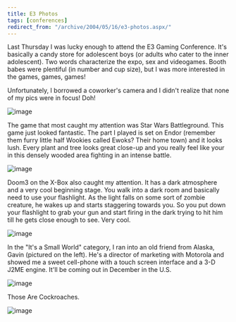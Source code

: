 ```yaml
---
title: E3 Photos
tags: [conferences]
redirect_from: "/archive/2004/05/16/e3-photos.aspx/"
---
```


Last Thursday I was lucky enough to attend the E3 Gaming Conference.
It's basically a candy store for adolescent boys (or adults who cater to
the inner adolescent). Two words characterize the expo, sex and
videogames. Booth babes were plentiful (in number and cup size), but I
was more interested in the games, games, games!

Unfortunately, I borrowed a coworker's camera and I didn't realize that
none of my pics were in focus! Doh!

![image](https://user-images.githubusercontent.com/19977/50269397-0225c500-03e3-11e9-92be-6d71e95bf6e7.png)

The game that most caught my attention was Star Wars Battleground. This
game just looked fantastic. The part I played is set on Endor (remember
them furry little half Wookies called Ewoks? Their home town) and it
looks lush. Every plant and tree looks great close-up and you really
feel like your in this densely wooded area fighting in an intense
battle.

![image](https://user-images.githubusercontent.com/19977/50269405-0651e280-03e3-11e9-949a-76dc027f55c7.png)

Doom3 on the X-Box also caught my attention. It has a dark atmosphere
and a very cool beginning stage. You walk into a dark room and basically
need to use your flashlight. As the light falls on some sort of zombie
creature, he wakes up and starts staggering towards you. So you put down
your flashlight to grab your gun and start firing in the dark trying to
hit him till he gets close enough to see. Very cool.

![image](https://user-images.githubusercontent.com/19977/50269411-0a7e0000-03e3-11e9-95c0-0eaab2d3a79d.png)

In the "It's a Small World" category, I ran into an old friend from
Alaska, Gavin (pictured on the left). He's a director of marketing with
Motorola and showed me a sweet cell-phone with a touch screen interface
and a 3-D J2ME engine. It'll be coming out in December in the U.S.

![image](https://user-images.githubusercontent.com/19977/50269420-0e118700-03e3-11e9-87fa-3d3aa5a7d047.png)

Those Are Cockroaches.

![image](https://user-images.githubusercontent.com/19977/50269439-15389500-03e3-11e9-993a-53715f70423a.png)
